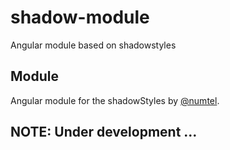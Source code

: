 # shadow-module
Angular module based on shadowstyles

## Module

Angular module for the shadowStyles by [@numtel](https://github.com/numtel).

## NOTE: Under development ... ##


